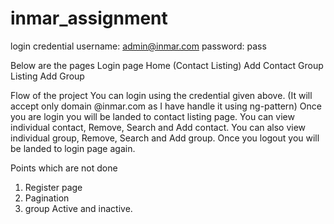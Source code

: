 # inmar_assignment

login credential 
username: admin@inmar.com
password: pass

Below are the pages
Login page
Home  (Contact Listing)
Add Contact
Group Listing
Add Group


Flow of the project
You can login using the credential given above. (It will accept only domain @inmar.com as I have handle it using ng-pattern)
Once you are login you will be landed to contact listing page.
You can view individual contact, Remove, Search and Add contact.
You can also  view individual group, Remove, Search and Add group.
Once you logout you will be landed to login page again.

Points which are not done
1. Register page 
2. Pagination
3. group Active and inactive.
